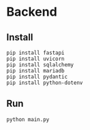 # Backend

## Install
```
pip install fastapi
pip install uvicorn
pip install sqlalchemy
pip install mariadb
pip install pydantic
pip install python-dotenv
```

## Run
```
python main.py
```